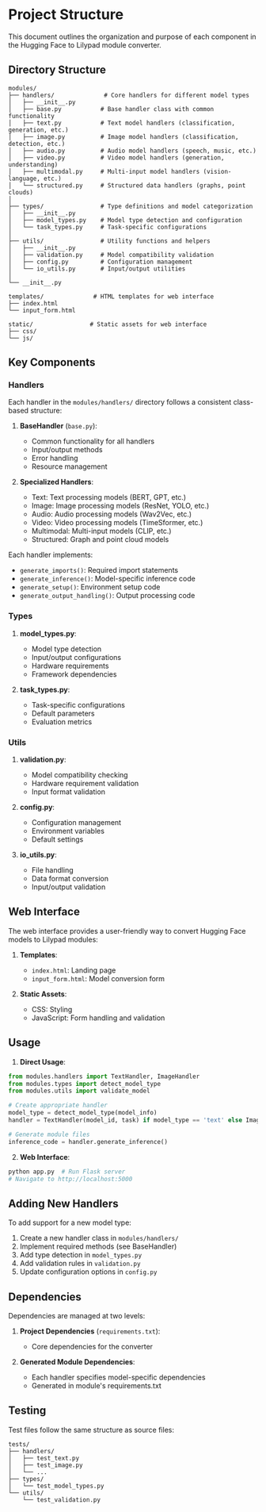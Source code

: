 # Project Structure

This document outlines the organization and purpose of each component in the Hugging Face to Lilypad module converter.

## Directory Structure

```
modules/
├── handlers/              # Core handlers for different model types
│   ├── __init__.py       
│   ├── base.py           # Base handler class with common functionality
│   ├── text.py           # Text model handlers (classification, generation, etc.)
│   ├── image.py          # Image model handlers (classification, detection, etc.)
│   ├── audio.py          # Audio model handlers (speech, music, etc.)
│   ├── video.py          # Video model handlers (generation, understanding)
│   ├── multimodal.py     # Multi-input model handlers (vision-language, etc.)
│   └── structured.py     # Structured data handlers (graphs, point clouds)
│
├── types/                # Type definitions and model categorization
│   ├── __init__.py
│   ├── model_types.py    # Model type detection and configuration
│   └── task_types.py     # Task-specific configurations
│
├── utils/                # Utility functions and helpers
│   ├── __init__.py
│   ├── validation.py     # Model compatibility validation
│   ├── config.py         # Configuration management
│   └── io_utils.py       # Input/output utilities
│
└── __init__.py

templates/              # HTML templates for web interface
├── index.html
└── input_form.html

static/                # Static assets for web interface
├── css/
└── js/
```

## Key Components

### Handlers

Each handler in the `modules/handlers/` directory follows a consistent class-based structure:

1. **BaseHandler** (`base.py`):
   - Common functionality for all handlers
   - Input/output methods
   - Error handling
   - Resource management

2. **Specialized Handlers**:
   - Text: Text processing models (BERT, GPT, etc.)
   - Image: Image processing models (ResNet, YOLO, etc.)
   - Audio: Audio processing models (Wav2Vec, etc.)
   - Video: Video processing models (TimeSformer, etc.)
   - Multimodal: Multi-input models (CLIP, etc.)
   - Structured: Graph and point cloud models

Each handler implements:
- `generate_imports()`: Required import statements
- `generate_inference()`: Model-specific inference code
- `generate_setup()`: Environment setup code
- `generate_output_handling()`: Output processing code

### Types

1. **model_types.py**:
   - Model type detection
   - Input/output configurations
   - Hardware requirements
   - Framework dependencies

2. **task_types.py**:
   - Task-specific configurations
   - Default parameters
   - Evaluation metrics

### Utils

1. **validation.py**:
   - Model compatibility checking
   - Hardware requirement validation
   - Input format validation

2. **config.py**:
   - Configuration management
   - Environment variables
   - Default settings

3. **io_utils.py**:
   - File handling
   - Data format conversion
   - Input/output validation

## Web Interface

The web interface provides a user-friendly way to convert Hugging Face models to Lilypad modules:

1. **Templates**:
   - `index.html`: Landing page
   - `input_form.html`: Model conversion form

2. **Static Assets**:
   - CSS: Styling
   - JavaScript: Form handling and validation

## Usage

1. **Direct Usage**:
```python
from modules.handlers import TextHandler, ImageHandler
from modules.types import detect_model_type
from modules.utils import validate_model

# Create appropriate handler
model_type = detect_model_type(model_info)
handler = TextHandler(model_id, task) if model_type == 'text' else ImageHandler(model_id, task)

# Generate module files
inference_code = handler.generate_inference()
```

2. **Web Interface**:
```bash
python app.py  # Run Flask server
# Navigate to http://localhost:5000
```

## Adding New Handlers

To add support for a new model type:

1. Create a new handler class in `modules/handlers/`
2. Implement required methods (see BaseHandler)
3. Add type detection in `model_types.py`
4. Add validation rules in `validation.py`
5. Update configuration options in `config.py`

## Dependencies

Dependencies are managed at two levels:

1. **Project Dependencies** (`requirements.txt`):
   - Core dependencies for the converter

2. **Generated Module Dependencies**:
   - Each handler specifies model-specific dependencies
   - Generated in module's requirements.txt

## Testing

Test files follow the same structure as source files:

```
tests/
├── handlers/
│   ├── test_text.py
│   ├── test_image.py
│   └── ...
├── types/
│   └── test_model_types.py
└── utils/
    └── test_validation.py
```